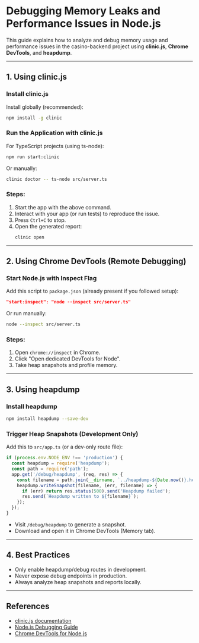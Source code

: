 # Debugging Memory Leaks and Performance Issues in Node.js

This guide explains how to analyze and debug memory usage and performance issues in the casino-backend project using **clinic.js**, **Chrome DevTools**, and **heapdump**.

---

## 1. Using clinic.js

### Install clinic.js

Install globally (recommended):

```bash
npm install -g clinic
```

### Run the Application with clinic.js

For TypeScript projects (using ts-node):

```bash
npm run start:clinic
```

Or manually:

```bash
clinic doctor -- ts-node src/server.ts
```

### Steps:
1. Start the app with the above command.
2. Interact with your app (or run tests) to reproduce the issue.
3. Press `Ctrl+C` to stop.
4. Open the generated report:
   ```bash
   clinic open
   ```

---

## 2. Using Chrome DevTools (Remote Debugging)

### Start Node.js with Inspect Flag

Add this script to `package.json` (already present if you followed setup):

```json
"start:inspect": "node --inspect src/server.ts"
```

Or run manually:

```bash
node --inspect src/server.ts
```

### Steps:
1. Open `chrome://inspect` in Chrome.
2. Click "Open dedicated DevTools for Node".
3. Take heap snapshots and profile memory.

---

## 3. Using heapdump

### Install heapdump

```bash
npm install heapdump --save-dev
```

### Trigger Heap Snapshots (Development Only)

Add this to `src/app.ts` (or a dev-only route file):

```js
if (process.env.NODE_ENV !== 'production') {
  const heapdump = require('heapdump');
  const path = require('path');
  app.get('/debug/heapdump', (req, res) => {
    const filename = path.join(__dirname, `../heapdump-${Date.now()}.heapsnapshot`);
    heapdump.writeSnapshot(filename, (err, filename) => {
      if (err) return res.status(500).send('Heapdump failed');
      res.send(`Heapdump written to ${filename}`);
    });
  });
}
```

- Visit `/debug/heapdump` to generate a snapshot.
- Download and open it in Chrome DevTools (Memory tab).

---

## 4. Best Practices
- Only enable heapdump/debug routes in development.
- Never expose debug endpoints in production.
- Always analyze heap snapshots and reports locally.

---

## References
- [clinic.js documentation](https://clinicjs.org/)
- [Node.js Debugging Guide](https://nodejs.org/en/docs/guides/debugging-getting-started/)
- [Chrome DevTools for Node.js](https://nodejs.org/en/docs/guides/debugging-getting-started/#chrome-devtools) 